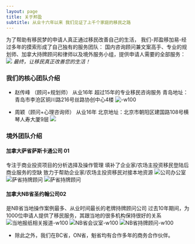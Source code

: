```yaml
---
layout: page
title: 关于邦盈
subtitle: 从业十六年以来 我们见证了上千个家庭的移民之路
---
```


为了帮助有移民梦的申请人真正通过移民改善自己的生活，
我们-邦盈移加易-经过多年的摸索形成了自己独有的服务团队：
国内咨询顾问兼文案高手、专业的规划师、加拿大持牌顾问和律师以及境外服务小组，提供申请人需要的全部服务：
![](/assets/img/640.png#width-full)
*最终，让移民真正改善您的生活！*


### 我们的核心团队介绍

* 赵传峰 （顾问+规划师）
从业16年
超过15年的专业移民咨询服务
青岛地址：青岛市李沧区铜川路216号丝路协创中心4楼
![-w100](/assets/img/641.jpeg)

* 周颖（顾问+心理咨询师）
从业16年
北京地址：北京市朝阳区建国路108号横琴人寿大厦9层
![](/assets/img/642.jpeg)

### 境外团队介绍

#### 加拿大萨省萨斯卡通公司 01
专注于商业投资项目的分析选择及操作管理
填补了企业家/农场主投资移民登陆后商业服务的空缺
致力于帮助企业家/农场主投资移民对接本地资源
![公司办公室](/assets/img/643.jpeg)
![萨省持牌顾问](/assets/img/644.jpeg)
![萨省持牌顾问](/assets/img/645.jpeg)

#### 加拿大NB省圣约翰公司02
是NB省当地操作案例最多、从业时间最长的老牌持牌顾问公司
过去10年期间，为1000位申请人提供了移民服务，其跟当地的很多机构保持很好的关系
![当地报纸相关报道-w100](/assets/img/646.jpeg)
![NB省会议室-w100](/assets/img/647.jpeg)
![NB省持牌顾问-w100](/assets/img/648.jpeg)

* 除此之外，我们在BC省，ON省，魁省均有合作多年的商务合作伙伴。
